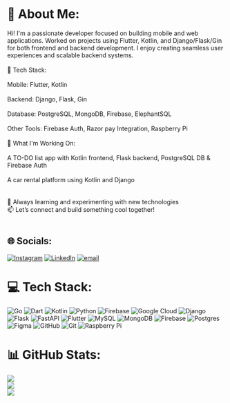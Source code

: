 # 💫 About Me:
Hi! I'm a passionate developer focused on building mobile and web applications. Worked on projects using Flutter, Kotlin, and Django/Flask/Gin for both frontend and backend development. I enjoy creating seamless user experiences and scalable backend systems.<br><br>🔧 Tech Stack:<br><br>Mobile: Flutter, Kotlin<br><br>Backend: Django, Flask, Gin<br><br>Database: PostgreSQL, MongoDB, Firebase, ElephantSQL<br><br>Other Tools: Firebase Auth, Razor pay Integration, Raspberry Pi<br><br>🎯 What I'm Working On:<br><br>A TO-DO list app with Kotlin frontend, Flask backend, PostgreSQL DB & Firebase Auth<br><br>A car rental platform using Kotlin and Django<br><br><br>🌱 Always learning and experimenting with new technologies<br>📫 Let’s connect and build something cool together!<br><br>


## 🌐 Socials:
[![Instagram](https://img.shields.io/badge/Instagram-%23E4405F.svg?logo=Instagram&logoColor=white)](https://instagram.com/akash_deepanshu) [![LinkedIn](https://img.shields.io/badge/LinkedIn-%230077B5.svg?logo=linkedin&logoColor=white)](https://linkedin.com/in/akashdeepanshu) [![email](https://img.shields.io/badge/Email-D14836?logo=gmail&logoColor=white)](mailto:Akashmuchhal2004@gmail.com) 

# 💻 Tech Stack:
![Go](https://img.shields.io/badge/go-%2300ADD8.svg?style=for-the-badge&logo=go&logoColor=white) ![Dart](https://img.shields.io/badge/dart-%230175C2.svg?style=for-the-badge&logo=dart&logoColor=white) ![Kotlin](https://img.shields.io/badge/kotlin-%237F52FF.svg?style=for-the-badge&logo=kotlin&logoColor=white) ![Python](https://img.shields.io/badge/python-3670A0?style=for-the-badge&logo=python&logoColor=ffdd54) ![Firebase](https://img.shields.io/badge/firebase-%23039BE5.svg?style=for-the-badge&logo=firebase) ![Google Cloud](https://img.shields.io/badge/GoogleCloud-%234285F4.svg?style=for-the-badge&logo=google-cloud&logoColor=white) ![Django](https://img.shields.io/badge/django-%23092E20.svg?style=for-the-badge&logo=django&logoColor=white) ![Flask](https://img.shields.io/badge/flask-%23000.svg?style=for-the-badge&logo=flask&logoColor=white) ![FastAPI](https://img.shields.io/badge/FastAPI-005571?style=for-the-badge&logo=fastapi) ![Flutter](https://img.shields.io/badge/Flutter-%2302569B.svg?style=for-the-badge&logo=Flutter&logoColor=white) ![MySQL](https://img.shields.io/badge/mysql-4479A1.svg?style=for-the-badge&logo=mysql&logoColor=white) ![MongoDB](https://img.shields.io/badge/MongoDB-%234ea94b.svg?style=for-the-badge&logo=mongodb&logoColor=white) ![Firebase](https://img.shields.io/badge/firebase-a08021?style=for-the-badge&logo=firebase&logoColor=ffcd34) ![Postgres](https://img.shields.io/badge/postgres-%23316192.svg?style=for-the-badge&logo=postgresql&logoColor=white) ![Figma](https://img.shields.io/badge/figma-%23F24E1E.svg?style=for-the-badge&logo=figma&logoColor=white) ![GitHub](https://img.shields.io/badge/github-%23121011.svg?style=for-the-badge&logo=github&logoColor=white) ![Git](https://img.shields.io/badge/git-%23F05033.svg?style=for-the-badge&logo=git&logoColor=white) ![Raspberry Pi](https://img.shields.io/badge/-Raspberry_Pi-C51A4A?style=for-the-badge&logo=Raspberry-Pi)
# 📊 GitHub Stats:
![](https://github-readme-stats.vercel.app/api?username=Akashdeepanshu&theme=dark&hide_border=false&include_all_commits=false&count_private=false)<br/>
![](https://nirzak-streak-stats.vercel.app/?user=Akashdeepanshu&theme=dark&hide_border=false)<br/>
![](https://github-readme-stats.vercel.app/api/top-langs/?username=Akashdeepanshu&theme=dark&hide_border=false&include_all_commits=false&count_private=false&layout=compact)

